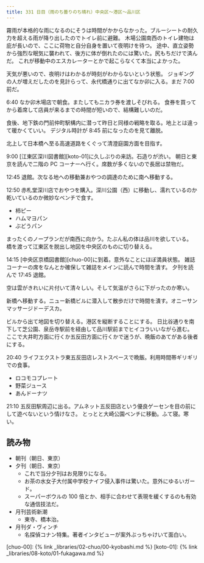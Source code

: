 ```yaml
---
title: 331 日目（雨のち曇りのち晴れ）中央区～港区～品川区
---
```


霧雨が本格的な雨になるのにそうは時間がかからなかった。ブルーシートの耐久力を超える雨が降り出したのでトイレ前に避難。
木場公園南西のトイレ建物は庇が長いので、ここに荷物と自分自身を置いて夜明けを待つ。
途中、直立姿勢から強烈な眠気に襲われて、後方に体が倒れたのには驚いた。尻もちだけで済んだ。
これが移動中のエスカレーターとかで起こらなくて本当によかった。

天気が悪いので、夜明けはわかるが時刻がわからないという状態。
ジョギングの人が増えだしたのを見計らって、永代橋通りに出てなか卯に入る。まだ 7:00 前だ。

6:40 なか卯木場店で朝食。またしてもニカラ券を渡しそびれる。
食券を買ってから着席して店員が来るまでの時間が短いので、結構難しいのだ。

食後、地下鉄の門前仲町駅構内に潜って昨日と同様の戦略を取る。地上とは違って暖かくていい。
デジタル時計が 8:45 前になったのを見て離脱。

北上して日本橋へ至る高速道路をくぐって清澄庭園方面を目指す。

9:00 [江東区深川図書館][koto-01]に久しぶりの来訪。石造りが渋い。
朝日と東京を読んで二階の PC コーナーへ行く。席数が多くないので長居は禁物だ。

12:45 退館。次なる地への移動兼おやつの調達のために南へ移動する。

12:50 赤札堂深川店でおやつを購入。深川公園（西）に移動し、濡れているのか乾いているのか微妙なベンチで食す。

* 柿ピー
* ハムマヨパン
* ぶどうパン

まったくのノープランだが南西に向かう。たぶん私の体は品川を欲している。
橋を渡って江東区を脱出し地図を中央区のものに切り替える。

14:15 [中央区京橋図書館][chuo-00]に到着。意外なことにほぼ満員状態。
雑誌コーナーの席をなんとか確保して雑誌をメインに読んで時間を潰す。
夕刊を読んで 17:45 退館。

空は雲がきれいに片付いて清々しい。そして気温がさらに下がったのか寒い。

新橋へ移動する。ニュー新橋ビルに潜入して散歩だけで時間を潰す。オニーサンマッサージドーデスカ。

ビルから出て地図を切り替える。港区を縦断することにする。
日比谷通りを南下して芝公園、泉岳寺駅前を経由して品川駅前までヒイコラいいながら進む。
ここで大井町方面に行くか五反田方面に行くかで迷うが、晩飯のあてがある後者にする。

20:40 ライフエクストラ東五反田店レストスペースで晩飯。利用時間帯ギリギリでの食事。

* ロコモコプレート
* 野菜ジュース
* あんドーナツ

21:10 五反田駅周辺に出る。アムネット五反田店という優良ゲーセンを目の前にして遊べないという情けなさ。
とっとと大崎公園ベンチに移動。ふて寝。寒い。

## 読み物

* 朝刊（朝日、東京）
* 夕刊（朝日、東京）
  * これで当分夕刊はお見限りになる。
  * お茶の水女子大付属中学校ナイフ侵入事件は驚いた。意外にゆるいガード。
  * スーパーボウルの 100 倍とか、相手に合わせて表現を緩くするのも有効な通信技法だ。
* 月刊芸術新潮
  * 東寺、橋本治。
* 月刊ダ・ヴィンチ
  * 名探偵コナン特集。著者インタビューが案外ぶっちゃけいて面白い。

[chuo-00]: {% link _libraries/02-chuo/00-kyobashi.md %}
[koto-01]: {% link _libraries/08-koto/01-fukagawa.md %}
